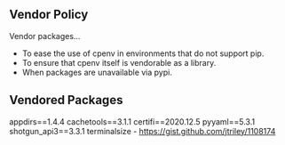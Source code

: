 Vendor Policy
-------------
Vendor packages...

- To ease the use of cpenv in environments that do not support
  pip.
- To ensure that cpenv itself is vendorable as a library.
- When packages are unavailable via pypi.


Vendored Packages
-----------------
appdirs==1.4.4
cachetools==3.1.1
certifi==2020.12.5
pyyaml==5.3.1
shotgun_api3==3.3.1
terminalsize - https://gist.github.com/jtriley/1108174
